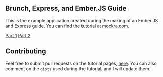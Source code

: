## Brunch, Express, and Ember.JS Guide

This is the example application created during the making of an Ember.JS and
Express guide. You can find the tutorial at [mockra.com](http://mockra.com).

[Part 1](http://mockra.com/2013/12/19/brunch-express-ember-part-1/)
[Part 2](http://mockra.com/2013/12/22/brunch-express-ember-part-2/)

## Contributing

Feel free to submit pull requests on the tutorial pages,
[here](https://github.com/mockra/mockra.github.com). You can also comment on
the `gists` used during the tutorial, and I will update them.
